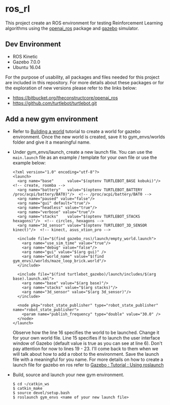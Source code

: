 # ros_rl
This project create an ROS environment for testing Reinforcement Learning algorithms using the [openai_ros](http://wiki.ros.org/openai_ros) package and [gazebo](http://gazebosim.org/) simulator.

## Dev Environment 
* ROS Kinetic
* Gazebo 7.0.0
* Ubuntu 16.04

For the purpose of usability, all packages and files needed for this project are included in this repository. For more details about these packages or for the exploration of new versions please refer to the links below:
* https://bitbucket.org/theconstructcore/openai_ros
* https://github.com/turtlebot/turtlebot.git

## Add a new gym environment
* Refer to [Building a world](http://gazebosim.org/tutorials?tut=build_world) tutorial to create a world for gazebo environment. Once the new world is created, save it to gym_envs/worlds folder and give it a meaningful name.
* Under gym_envs/launch, create a new launch file. You can use the `main.launch` file as an example / template for your own file or use the example below:
  ```
  <?xml version="1.0" encoding="utf-8"?>
  <launch>
    <arg name="base"      value="$(optenv TURTLEBOT_BASE kobuki)"/> <!-- create, roomba -->
    <arg name="battery"   value="$(optenv TURTLEBOT_BATTERY /proc/acpi/battery/BAT0)"/>  <!-- /proc/acpi/battery/BAT0 -->
    <arg name="paused" value="false"/>
    <arg name="gui" default="true"/>
    <arg name="headless" value="true"/>
    <arg name="verbose" value="true"/>
    <arg name="stacks"    value="$(optenv TURTLEBOT_STACKS hexagons)"/>  <!-- circles, hexagons -->
    <arg name="3d_sensor" value="$(optenv TURTLEBOT_3D_SENSOR kinect)"/>  <!-- kinect, asus_xtion_pro -->

    <include file="$(find gazebo_ros)/launch/empty_world.launch">
      <arg name="use_sim_time" value="true"/>
      <arg name="debug" value="false"/>
      <arg name="gui" value="$(arg gui)" />
      <arg name="world_name" value="$(find gym_envs)/worlds/maze_loop_brick.world"/>
    </include>

    <include file="$(find turtlebot_gazebo)/launch/includes/$(arg base).launch.xml">
      <arg name="base" value="$(arg base)"/>
      <arg name="stacks" value="$(arg stacks)"/>
      <arg name="3d_sensor" value="$(arg 3d_sensor)"/>
    </include>

    <node pkg="robot_state_publisher" type="robot_state_publisher" name="robot_state_publisher">
      <param name="publish_frequency" type="double" value="30.0" />
    </node>
  </launch>
  ```
  Observe how the line 16 specifies the world to be launched. Change it for your own world file.
  Line 15 specifies if to launch the user interface window of Gazebo (default value is true as you can see at line 6). 
  Don't pay attention for now to lines 19 - 23. I'll come back to them when we will talk about how to add a robot to the environment. 
  Save the launch file with a meaningful for you name.
  For more details on how to create a launch file for gazebo en ros refer to [Gazebo : Tutorial : Using roslaunch](http://gazebosim.org/tutorials/?tut=ros_roslaunch)

* Build, source and launch your new gym environment.
  ```
  $ cd ~/catkin_ws
  $ catkin_make
  $ source devel/setup.bash
  $ roslaunch gym_envs <name of your new launch file>
  ```
